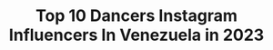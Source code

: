 ---
title: Top 10 Dancers Instagram Influencers In Venezuela in 2023
description: >-
  Find top dancers Instagram influencers in Venezuela in 2023. Most popular hashtags: #venezuela #dancer #dance #love.
platform: Instagram
hits: 17
text_top: Analyze the most popular Instagram profiles on inBeat.
text_bottom: Our database has 17 Instagram influencers like this in Venezuela for you to contact.
profiles:
  - username: "karlitablanco"
    fullname: >-
      𝕂 𝔸 ℝ 𝕃 𝕀 𝕋 𝔸   𝔹 𝕃 𝔸 ℕ ℂ 𝕆 🍀
    bio: >-
      •Lic. Com Social UCV •Mamá de Carlitos •Tv Host 🎥🎬@tves_aldia •Modelo •Me encanta bailar💃🏼 •Pole Dancer💪🏻 •En constante aprendizaje 🤓 ♡♥ ♧♡♥
    location: "Venezuela"
    followers: 7188
    engagement: 775
    commentsToLikes: 0.049123
    id: ck5hdgvvpndck0i11b4afi9zw
    verified: false
    hashtags: "#girl, #armonia, #naturaleza, #dreams"
  - username: "miliorkis"
    fullname: >-
      Chinix 💫
    bio: >-
      Dios Twerk dancer @lasqueensoficial @crazybootyoficial TikTok : Miliorkis 💌 Publi al DM
    location: "Venezuela"
    followers: 17459
    engagement: 330
    commentsToLikes: 0.124729
    id: ckapabinsvfn90i785pr92ma7
    verified: false
    hashtags: "#chinix, #peru, #urban, #love"
  - username: "alesdanzz"
    fullname: >-
      Alesdanz
    bio: >-
      Dancer & Editor - Visual Dancer Tiktok (300k)❗️ 📭Contact: provnzla17@gmail.com 👇🏻❗️Tutoriales y más/ Tutorials and More❗️👇🏻
    location: "Venezuela"
    followers: 27131
    engagement: 1534
    commentsToLikes: 0.021821
    id: ck13ars7grurz0i19b9pkqp0l
    verified: false
    hashtags: "#tiktoktiktok, #canda, #listy, #tiktok"
  - username: "edwinsleo"
    fullname: >-
      Edwins Acosta
    bio: >-
      Professional Dancer and choreographer 🧿 @eys.entertainment
    location: "Venezuela"
    followers: 23940
    engagement: 191
    commentsToLikes: 0.107253
    id: ck134p4e0xijm0i19p8j2c23t
    verified: false
    hashtags: "#dancers, #me, #goodvibes, #openclass"
  - username: "eduarlopezf"
    fullname: >-
      E D U A R   L Ó P E Z   £.
    bio: >-
      Professional #Dancer🔝 /#Model 🇻🇪 El Tiempo de Dios es Perfect 🙏 Bailarin: @melodiaperfect @nakarynk Ccs-Vzla 🇻🇪 MI NUEVO VIDEO: REIK #raptame
    location: "Venezuela"
    followers: 7544
    engagement: 560
    commentsToLikes: 0.111512
    id: ck5zzol4nc4q00i144orhvhie
    verified: false
    hashtags: "#instagood, #venezuela, #dance, #portrait"
  - username: "paolamarin1"
    fullname: >-
      Pαolα Mαrı́n
    bio: >-
      ಧಿ Reina de la Feria de Barquisimeto 2018 ๛ Modelo | Bailarina | Actriz ๛ TV Host @promartv ಇ pm04 †
    location: "Venezuela"
    followers: 8800
    engagement: 820
    commentsToLikes: 0.100156
    id: ck602x3sljsl10i14fxwluf9j
    verified: false
    hashtags: "#fy, #savannanetworks, #journalist, #happiness"
  - username: "alexdanceoficial"
    fullname: >-
      ALEX DANCE 🇨🇴
    bio: >-
      
    location: "Venezuela"
    followers: 62672
    engagement: 777
    commentsToLikes: 0.065965
    id: ck5bua5xthf4b0i11le70z30f
    verified: false
    hashtags: "#afrodance, #champetaurbana, #coreography, #dancers"
  - username: "luismivr"
    fullname: >-
      Luismi vr
    bio: >-
      V E N E Z O L A N O 🇻🇪 🌍 D A N C E R 🙌🏽 Modelo TIK TOK: @luismivrone
    location: "Venezuela"
    followers: 21437
    engagement: 445
    commentsToLikes: 0.042735
    id: ck5zzok3bc4or0i140bzk0dyd
    verified: false
    hashtags: "#labuena, #nacho, #venezolano, #venezuela"
  - username: "billy.doe"
    fullname: >-
      Miguel V. Pomenta
    bio: >-
      - Mobility Coach of @morrocrossfit 💪 - Ed Sheeran - Perfect (cover by @briotheduo) Vídeo Completo 👇👇👇
    location: "Venezuela"
    followers: 2134
    engagement: 1378
    commentsToLikes: 0.056969
    id: ck600tnz1e9110i14nzcrfuja
    verified: false
    hashtags: "#quedateencasa, #venezuela, #crossfit, #ballet"
  - username: "mimiangulo_"
    fullname: >-
      MICHELLE ANGULO
    bio: >-
      📍Ccs, Venezuela •Tv hostess @zona_i - @todoentendenciai •Lcda. Comunicación social •3ra finalista chica HTV 2015 •Modelo - Bailarina - Locutora
    location: "Venezuela"
    followers: 36515
    engagement: 295
    commentsToLikes: 0.085722
    id: ck5zwzvuw72nq0i14afy1hm4h
    verified: false
    hashtags: "#goodnight, #25thbirthday, #momentosjeeka, #chicaideal"
---